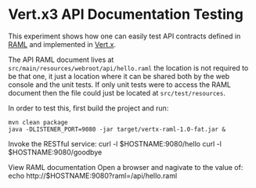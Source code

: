 # Vert.x3 API Documentation Testing

This experiment shows how one can easily test API contracts defined in [RAML](http://raml.org/) and implemented in
 [Vert.x](http://vertx.io).

 The API RAML document lives at `src/main/resources/webroot/api/hello.raml` the location is not required to be that one,
 it just a location where it can be shared both by the web console and the unit tests. If only unit tests were to
 access the RAML document then the file could just be located at `src/test/resources`.

 In order to test this, first build the project and run:

 ```
mvn clean package
java -DLISTENER_PORT=9080 -jar target/vertx-raml-1.0-fat.jar &
 ```

Invoke the RESTful service:
    curl -l $HOSTNAME:9080/hello
    curl -l $HOSTNAME:9080/goodbye

View RAML documentation
    Open a browser and nagivate to the value of: echo http://$HOSTNAME:9080?raml=/api/hello.raml
